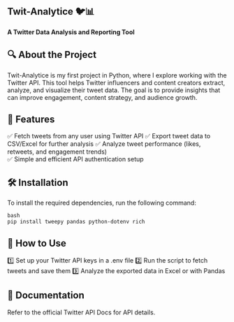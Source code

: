 ## **Twit-Analytice** 🐦📊 
**A Twitter Data Analysis and Reporting Tool** 

## **🔍 About the Project**  
Twit-Analytice is my first project in Python, where I explore working with the Twitter API. This tool helps Twitter influencers and content creators extract, analyze, and visualize their tweet data. The goal is to provide insights that can improve engagement, content strategy, and audience growth.  

## **🚀 Features**  
✅ Fetch tweets from any user using Twitter API
✅ Export tweet data to CSV/Excel for further analysis 
✅ Analyze tweet performance (likes, retweets, and engagement trends)  
✅ Simple and efficient API authentication setup 

## **🛠️ Installation**  
To install the required dependencies, run the following command:  
```
bash
pip install tweepy pandas python-dotenv rich
``` 

## 📜 How to Use  
1️⃣ Set up your Twitter API keys in a .env file
2️⃣ Run the script to fetch tweets and save them
3️⃣ Analyze the exported data in Excel or with Pandas


## **📘 Documentation**  
 Refer to the official Twitter API Docs for API details.
